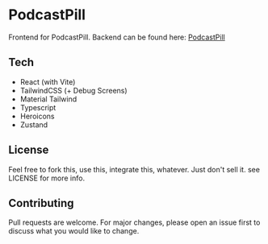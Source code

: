 # PodcastPill

Frontend for PodcastPill. Backend can be found here: [PodcastPill](https://github.com/nikoisonfire/PodcastPill)

## Tech

- React (with Vite)
- TailwindCSS (+ Debug Screens)
- Material Tailwind
- Typescript
- Heroicons
- Zustand

## License

Feel free to fork this, use this, integrate this, whatever. Just don't sell it. see LICENSE for more info.

## Contributing

Pull requests are welcome. For major changes, please open an issue first to discuss what you would like to change.